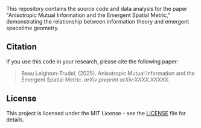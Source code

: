 This repository contains the source code and data analysis for the paper "Anisotropic Mutual Information and the Emergent Spatial Metric," demonstrating the relationship between information theory and emergent spacetime geometry.

## Citation

If you use this code in your research, please cite the following paper:

> Beau Leighton-Trudel, (2025). Anisotropic Mutual Information and the Emergent Spatial Metric. *arXiv preprint arXiv:XXXX.XXXXX*.

## License

This project is licensed under the MIT License - see the [LICENSE](LICENSE) file for details.
